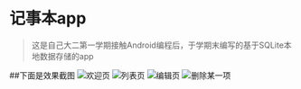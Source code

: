 # 记事本app
>这是自己大二第一学期接触Android编程后，于学期末编写的基于SQLite本地数据存储的app

##下面是效果截图
![欢迎页](http://okr1a8qew.bkt.clouddn.com/8.png)
![列表页](http://okr1a8qew.bkt.clouddn.com/3.png)
![编辑页](http://okr1a8qew.bkt.clouddn.com/2.png)
![删除某一项](http://okr1a8qew.bkt.clouddn.com/4.png)
